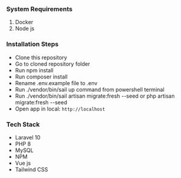 ### System Requirements

1. Docker
2. Node js

### Installation Steps

- Clone this repository
- Go to cloned repository folder
- Run npm install
- Run composer install
- Rename .env.example file to .env
- Run ./vendor/bin/sail up command from powershell terminal
- Run ./vendor/bin/sail artisan migrate:fresh --seed or php artisan migrate:fresh --seed
- Open app in local: `http://localhost`

### Tech Stack

- Laravel 10
- PHP 8
- MySQL
- NPM
- Vue js
- Tailwind CSS